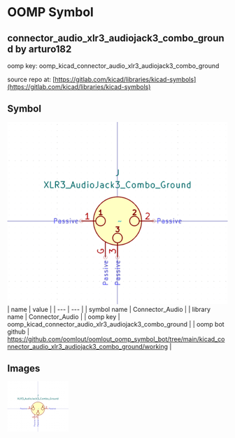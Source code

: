 # OOMP Symbol  
## connector_audio_xlr3_audiojack3_combo_ground  by arturo182  
  
oomp key: oomp_kicad_connector_audio_xlr3_audiojack3_combo_ground  
  
source repo at: [https://gitlab.com/kicad/libraries/kicad-symbols](https://gitlab.com/kicad/libraries/kicad-symbols)  
## Symbol  
  
[![working.png](working_600.png)](working.png)  
| name | value | 
| --- | --- | 
| symbol name | Connector_Audio | 
| library name | Connector_Audio | 
| oomp key | oomp_kicad_connector_audio_xlr3_audiojack3_combo_ground | 
| oomp bot github | https://github.com/oomlout/oomlout_oomp_symbol_bot/tree/main/kicad_connector_audio_xlr3_audiojack3_combo_ground/working | 
## Images  
  
[![working.png](working_140.png)](working.png)  
